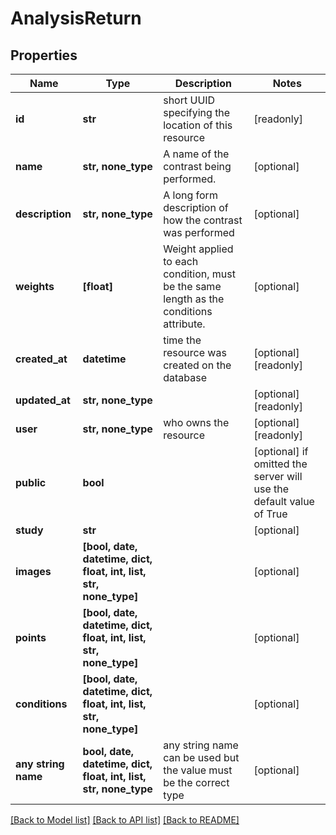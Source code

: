 # AnalysisReturn


## Properties
Name | Type | Description | Notes
------------ | ------------- | ------------- | -------------
**id** | **str** | short UUID specifying the location of this resource | [readonly] 
**name** | **str, none_type** | A name of the contrast being performed. | [optional] 
**description** | **str, none_type** | A long form description of how the contrast was performed | [optional] 
**weights** | **[float]** | Weight applied to each condition, must be the same length as the conditions attribute. | [optional] 
**created_at** | **datetime** | time the resource was created on the database | [optional] [readonly] 
**updated_at** | **str, none_type** |  | [optional] [readonly] 
**user** | **str, none_type** | who owns the resource | [optional] [readonly] 
**public** | **bool** |  | [optional]  if omitted the server will use the default value of True
**study** | **str** |  | [optional] 
**images** | **[bool, date, datetime, dict, float, int, list, str, none_type]** |  | [optional] 
**points** | **[bool, date, datetime, dict, float, int, list, str, none_type]** |  | [optional] 
**conditions** | **[bool, date, datetime, dict, float, int, list, str, none_type]** |  | [optional] 
**any string name** | **bool, date, datetime, dict, float, int, list, str, none_type** | any string name can be used but the value must be the correct type | [optional]

[[Back to Model list]](../README.md#documentation-for-models) [[Back to API list]](../README.md#documentation-for-api-endpoints) [[Back to README]](../README.md)


